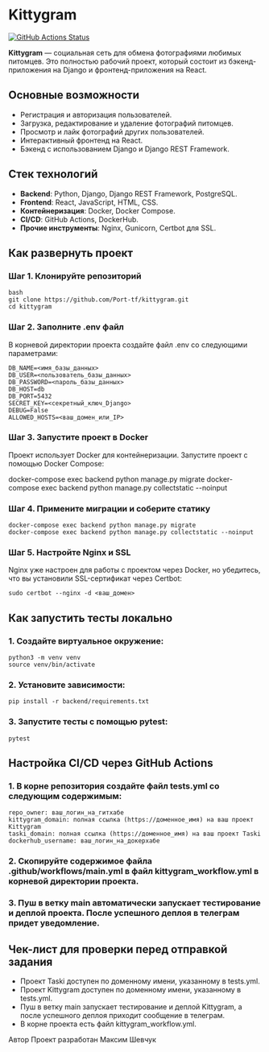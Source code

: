 # Kittygram

[![GitHub Actions Status](https://github.com/Port-tf/kittygram/workflows/CI/badge.svg)](https://github.com/Port-tf/kittygram/actions)

**Kittygram** — социальная сеть для обмена фотографиями любимых питомцев. Это полностью рабочий проект, который состоит из бэкенд-приложения на Django и фронтенд-приложения на React.

## Основные возможности
- Регистрация и авторизация пользователей.
- Загрузка, редактирование и удаление фотографий питомцев.
- Просмотр и лайк фотографий других пользователей.
- Интерактивный фронтенд на React.
- Бэкенд с использованием Django и Django REST Framework.

## Стек технологий
- **Backend**: Python, Django, Django REST Framework, PostgreSQL.
- **Frontend**: React, JavaScript, HTML, CSS.
- **Контейнеризация**: Docker, Docker Compose.
- **CI/CD**: GitHub Actions, DockerHub.
- **Прочие инструменты**: Nginx, Gunicorn, Certbot для SSL.

## Как развернуть проект

### Шаг 1. Клонируйте репозиторий
```
bash
git clone https://github.com/Port-tf/kittygram.git
cd kittygram
```

### Шаг 2. Заполните .env файл
В корневой директории проекта создайте файл .env со следующими параметрами:

```
DB_NAME=<имя_базы_данных>
DB_USER=<пользователь_базы_данных>
DB_PASSWORD=<пароль_базы_данных>
DB_HOST=db
DB_PORT=5432
SECRET_KEY=<секретный_ключ_Django>
DEBUG=False
ALLOWED_HOSTS=<ваш_домен_или_IP>
```

### Шаг 3. Запустите проект в Docker
Проект использует Docker для контейнеризации. Запустите проект с помощью Docker Compose:

docker-compose exec backend python manage.py migrate
docker-compose exec backend python manage.py collectstatic --noinput


### Шаг 4. Примените миграции и соберите статику

```
docker-compose exec backend python manage.py migrate
docker-compose exec backend python manage.py collectstatic --noinput
```

### Шаг 5. Настройте Nginx и SSL
Nginx уже настроен для работы с проектом через Docker, но убедитесь, что вы установили SSL-сертификат через Certbot:

```
sudo certbot --nginx -d <ваш_домен>
```

## Как запустить тесты локально
### 1. Создайте виртуальное окружение:

```
python3 -m venv venv
source venv/bin/activate
```

### 2. Установите зависимости:

```
pip install -r backend/requirements.txt
```

### 3. Запустите тесты с помощью pytest:

```
pytest
```

## Настройка CI/CD через GitHub Actions

### 1. В корне репозитория создайте файл tests.yml со следующим содержимым:

```
repo_owner: ваш_логин_на_гитхабе
kittygram_domain: полная ссылка (https://доменное_имя) на ваш проект Kittygram
taski_domain: полная ссылка (https://доменное_имя) на ваш проект Taski
dockerhub_username: ваш_логин_на_докерхабе
```

### 2. Скопируйте содержимое файла .github/workflows/main.yml в файл kittygram_workflow.yml в корневой директории проекта.

### 3. Пуш в ветку main автоматически запускает тестирование и деплой проекта. После успешного деплоя в телеграм придет уведомление.

## Чек-лист для проверки перед отправкой задания
- Проект Taski доступен по доменному имени, указанному в tests.yml.
- Проект Kittygram доступен по доменному имени, указанному в tests.yml.
- Пуш в ветку main запускает тестирование и деплой Kittygram, а после успешного деплоя приходит сообщение в телеграм.
- В корне проекта есть файл kittygram_workflow.yml.

Автор
Проект разработан Максим Шевчук
